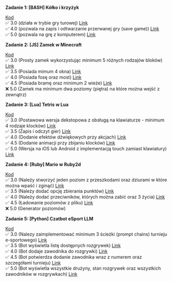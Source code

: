 **Zadanie 1: [BASH] Kółko i krzyżyk**

[Kod](Zadanie_1/) </br>
:white_check_mark: 3.0 (działa w trybie gry turowej) [Link](https://github.com/Kyrylo-Smyrnov/Jezyki_Skryptowe/commit/31d38df287af6594c2c9dfe074be2c0a4a8561a1) </br>
:white_check_mark: 4.0 (pozwala na zapis i odtwarzanie przerwanej gry (save game)) [Link](https://github.com/Kyrylo-Smyrnov/Jezyki_Skryptowe/commit/4e63e13dc9acc5b5f70877f3293c16730a2dbb10) </br>
:white_check_mark: 5.0 (pozwala na grę z komputerem) [Link](https://github.com/Kyrylo-Smyrnov/Jezyki_Skryptowe/commit/fa585b90aa6190fe1aab23c0d667729cdbfa926c) </br>

**Zadanie 2: [JS] Zamek w Minecraft**

[Kod](Zadanie_2/) </br>
:white_check_mark: 3.0 (Prosty zamek wykorzystując minimum 5 różnych rodzajów bloków) [Link](https://github.com/Kyrylo-Smyrnov/Jezyki_Skryptowe/commit/d63f8ca25c9b8d6997d64f8c2397c93af43c71fc) </br>
:white_check_mark: 3.5 (Posiada mimum 4 okna) [Link](https://github.com/Kyrylo-Smyrnov/Jezyki_Skryptowe/commit/d63f8ca25c9b8d6997d64f8c2397c93af43c71fc) </br>
:white_check_mark: 4.0 (Posiada fosę oraz most) [Link](https://github.com/Kyrylo-Smyrnov/Jezyki_Skryptowe/commit/d63f8ca25c9b8d6997d64f8c2397c93af43c71fc) </br>
:white_check_mark: 4.5 (Posiada bramę oraz minimum 2 wieże) [Link](https://github.com/Kyrylo-Smyrnov/Jezyki_Skryptowe/commit/d63f8ca25c9b8d6997d64f8c2397c93af43c71fc) </br>
:x: 5.0 (Zamek ma minimum dwa poziomy (piętra) na które można wejść z
zewnątrz) </br>

**Zadanie 3: [Lua] Tetris w Lua**

[Kod](Zadanie_3/) </br>
:white_check_mark: 3.0 (Postawowa wersja dekstopowa z obsługą na klawiaturze - minimum 4
rodzaje klocków) [Link](https://github.com/Kyrylo-Smyrnov/Jezyki_Skryptowe/commit/48347a74caacad90d63fdabb31135324deb384d5) </br>
:white_check_mark: 3.5 (Zapis i odczyt gier) [Link](https://github.com/Kyrylo-Smyrnov/Jezyki_Skryptowe/commit/704e5c6f8d3261bb057b9db28126d81f8050a438) </br>
:white_check_mark: 4.0 (Dodanie efektów dźwiękowych przy akcjach) [Link](https://github.com/Kyrylo-Smyrnov/Jezyki_Skryptowe/commit/8c8b9f1f234694b4a18b9f69b18fc47c1c735f01) </br>
:white_check_mark: 4.5 (Dodanie animacji przy zbijaniu klocków) [Link](https://github.com/Kyrylo-Smyrnov/Jezyki_Skryptowe/commit/4d171cc9f3706d2989abadb7d87a2119ecdfb301) </br>
:white_check_mark: 5.0 (Wersja na iOS lub Android z implementacją touch zamiast klawiatury) [Link](https://github.com/Kyrylo-Smyrnov/Jezyki_Skryptowe/commit/dd9d7d4fe60db785b1f3ec3b4eca440533c579de) </br>

**Zadanie 4: [Ruby] Mario w Ruby2d**

[Kod](Zadanie_4/) </br>
:white_check_mark: 3.0 (Należy stworzyć jeden poziom z przeszkodami oraz dziurami w które
można wpaść i zginąć) [Link](https://github.com/Kyrylo-Smyrnov/Jezyki_Skryptowe/commit/6dbddd387444670059045e19eb03cd6f4ab0e765) </br>
:white_check_mark: 3.5 (Należy dodać opcję zbierania punktów) [Link](https://github.com/Kyrylo-Smyrnov/Jezyki_Skryptowe/commit/150bec895502f91995023062df942baf083f2474) </br>
:white_check_mark: 4.0 (Należy dodać przeciwników, których można zabić oraz 3 życia) [Link](https://github.com/Kyrylo-Smyrnov/Jezyki_Skryptowe/commit/b860b73047883dbea9513b7fea44a2e55310722b) </br>
:white_check_mark: 4.5 (Ładowanie poziomów z pliku) [Link](https://github.com/Kyrylo-Smyrnov/Jezyki_Skryptowe/commit/c3d0cbfb257a77a7c444bd20c8332c4cde2c0046) </br>
:x: 5.0 (Generator poziomów) </br>

**Zadanie 5: [Python] Czatbot eSport LLM**

[Kod](Zadanie_5/) </br>
:white_check_mark: 3.0 (Nalezy zaimplementować minimum 3 ścieżki (prompt chains) turnieju e-sportowego) [Link](https://github.com/Kyrylo-Smyrnov/Jezyki_Skryptowe/commit/de2cf21d46a513a50abe04a9be09f1e016c3e595) </br>
:white_check_mark: 3.5 (Bot wyświetla listę dostępnych rozgrywek) [Link](https://github.com/Kyrylo-Smyrnov/Jezyki_Skryptowe/commit/de2cf21d46a513a50abe04a9be09f1e016c3e595) </br>
:white_check_mark: 4.0 (Bot dodaje zawodnika do rozgrywki) [Link](https://github.com/Kyrylo-Smyrnov/Jezyki_Skryptowe/commit/de2cf21d46a513a50abe04a9be09f1e016c3e595) </br>
:white_check_mark: 4.5 (Bot potwierdza dodanie zawodnika wraz z numerem oraz szczegółami turnieju) [Link](https://github.com/Kyrylo-Smyrnov/Jezyki_Skryptowe/commit/de2cf21d46a513a50abe04a9be09f1e016c3e595) </br>
:white_check_mark: 5.0 (Bot wyświetla wszystkie drużyny, stan rozgrywek oraz wszystkich zawodników w rozgrywkach) [Link](https://github.com/Kyrylo-Smyrnov/Jezyki_Skryptowe/commit/de2cf21d46a513a50abe04a9be09f1e016c3e595) </br>